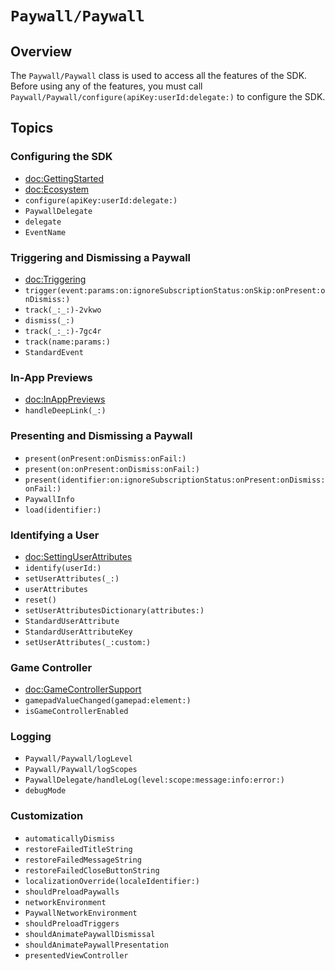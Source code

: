 # ``Paywall/Paywall``

## Overview

The ``Paywall/Paywall`` class is used to access all the features of the SDK. Before using any of the features, you must call ``Paywall/Paywall/configure(apiKey:userId:delegate:)`` to configure the SDK.

## Topics

### Configuring the SDK

- <doc:GettingStarted>
- <doc:Ecosystem>
- ``configure(apiKey:userId:delegate:)``
- ``PaywallDelegate``
- ``delegate``
- ``EventName``

### Triggering and Dismissing a Paywall

- <doc:Triggering>
- ``trigger(event:params:on:ignoreSubscriptionStatus:onSkip:onPresent:onDismiss:)``
- ``track(_:_:)-2vkwo``
- ``dismiss(_:)``
- ``track(_:_:)-7gc4r``
- ``track(name:params:)``
- ``StandardEvent``

### In-App Previews
- <doc:InAppPreviews>
- ``handleDeepLink(_:)``

### Presenting and Dismissing a Paywall

- ``present(onPresent:onDismiss:onFail:)``
- ``present(on:onPresent:onDismiss:onFail:)``
- ``present(identifier:on:ignoreSubscriptionStatus:onPresent:onDismiss:onFail:)``
- ``PaywallInfo``
- ``load(identifier:)``

### Identifying a User

- <doc:SettingUserAttributes>
- ``identify(userId:)``
- ``setUserAttributes(_:)``
- ``userAttributes``
- ``reset()``
- ``setUserAttributesDictionary(attributes:)``
- ``StandardUserAttribute``
- ``StandardUserAttributeKey``
- ``setUserAttributes(_:custom:)``

### Game Controller

- <doc:GameControllerSupport>
- ``gamepadValueChanged(gamepad:element:)``
- ``isGameControllerEnabled``

### Logging

- ``Paywall/Paywall/logLevel``
- ``Paywall/Paywall/logScopes``
- ``PaywallDelegate/handleLog(level:scope:message:info:error:)``
- ``debugMode``

### Customization

- ``automaticallyDismiss``
- ``restoreFailedTitleString``
- ``restoreFailedMessageString``
- ``restoreFailedCloseButtonString``
- ``localizationOverride(localeIdentifier:)``
- ``shouldPreloadPaywalls``
- ``networkEnvironment``
- ``PaywallNetworkEnvironment``
- ``shouldPreloadTriggers``
- ``shouldAnimatePaywallDismissal``
- ``shouldAnimatePaywallPresentation``
- ``presentedViewController``
